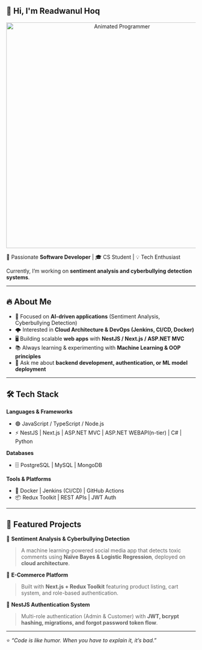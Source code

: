 ## 👋 Hi, I'm Readwanul Hoq  

<p align="center">
  <img src="[https://media.giphy.com/media/l3vR9OIB9o7bN6qU0/giphy.gif](https://backiee.com/static/wallpapers/1000x563/401721.jpg)" width="600" alt="Animated Programmer"/>
</p>

🚀 Passionate **Software Developer** | 🎓 CS Student | 💡 Tech Enthusiast  

Currently, I’m working on **sentiment analysis and cyberbullying detection systems**.  

---

## 🔥 About Me  
- 🎯 Focused on **AI-driven applications** (Sentiment Analysis, Cyberbullying Detection)  
- 🌩️ Interested in **Cloud Architecture & DevOps (Jenkins, CI/CD, Docker)**  
- 🖥️ Building scalable **web apps** with **NestJS / Next.js / ASP.NET MVC**  
- 📚 Always learning & experimenting with **Machine Learning & OOP principles**  
- 💬 Ask me about **backend development, authentication, or ML model deployment**  

---

## 🛠️ Tech Stack  

**Languages & Frameworks**  
- 🟢 JavaScript / TypeScript / Node.js  
- ⚡ NestJS | Next.js | ASP.NET MVC | ASP.NET WEBAPI(n-tier) | C# | Python  

**Databases**  
- 🗄️ PostgreSQL | MySQL | MongoDB    

**Tools & Platforms**  
- 🐳 Docker | Jenkins (CI/CD) | GitHub Actions  
- 📦 Redux Toolkit | REST APIs | JWT Auth  

---

## 📌 Featured Projects  
🔹 **Sentiment Analysis & Cyberbullying Detection**  
> A machine learning-powered social media app that detects toxic comments using **Naïve Bayes & Logistic Regression**, deployed on **cloud architecture**.  

🔹 **E-Commerce Platform**  
> Built with **Next.js + Redux Toolkit** featuring product listing, cart system, and role-based authentication.  

🔹 **NestJS Authentication System**  
> Multi-role authentication (Admin & Customer) with **JWT, bcrypt hashing, migrations, and forgot password token flow**.  

---

⭐️ _“Code is like humor. When you have to explain it, it’s bad.”_  

